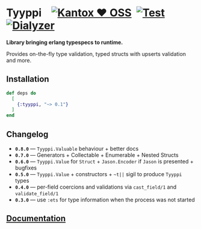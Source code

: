 # Tyyppi    [![Kantox ❤ OSS](https://img.shields.io/badge/❤-kantox_oss-informational.svg)](https://kantox.com/)  [![Test](https://github.com/am-kantox/tyyppi/workflows/Test/badge.svg)](https://github.com/am-kantox/tyyppi/actions?query=workflow%3ATest)  [![Dialyzer](https://github.com/am-kantox/tyyppi/workflows/Dialyzer/badge.svg)](https://github.com/am-kantox/tyyppi/actions?query=workflow%3ADialyzer)

**Library bringing erlang typespecs to runtime.**

Provides on-the-fly type validation, typed structs with upserts validation and more.

## Installation

```elixir
def deps do
  [
    {:tyyppi, "~> 0.1"}
  ]
end
```

## Changelog

- **`0.8.0`** — `Tyyppi.Valuable` behaviour + better docs
- **`0.7.0`** — Generators + Collectable + Enumerable + Nested Structs
- **`0.6.0`** — `Tyyppi.Value` for `Struct` + `Jason.Encoder` if `Jason` is presented + bugfixes
- **`0.5.0`** — `Tyyppi.Value` + constructors + `~t||` sigil to produce `Tyyppi` types
- **`0.4.0`** — per-field coercions and validations via `cast_field/1` and `validate_field/1`
- **`0.3.0`** — use `:ets` for type information when the process was not started

## [Documentation](https://hexdocs.pm/tyyppi)
